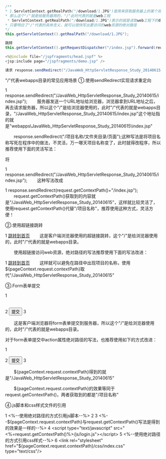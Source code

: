```java
/**
* 1.ServletContext.getRealPath("/download/1.JPG")是用来获取服务器上的某个资源，
* 那么这个"/"就是给服务器用的，"/"此时代表的就是web工程
 * ServletContext.getRealPath("/download/1.JPG")表示的就是读取web工程下的download文件夹中的1.JPG这个资源
* 只要明白了"/"代表的具体含义，就可以很快写出要访问的web资源的绝对路径
*/
this.getServletContext().getRealPath("/download/1.JPG");
```

```java
跳转
this.getServletContext().getRequestDispatcher("/index.jsp").forward(request, response);
```

```java
<%@include file="/jspfragments/head.jspf" %>
<jsp:include page="/jspfragments/demo.jsp" />
```

```java
请求 response.sendRedirect("/JavaWeb_HttpServletResponse_Study_20140615/index.jsp");
```

"/"代表webapps目录的常见应用场景
①.使用sendRedirect实现请求重定向

1 response.sendRedirect("/JavaWeb_HttpServletResponse_Study_20140615/index.jsp");
　　服务器发送一个URL地址给浏览器，浏览器拿到URL地址之后，再去请求服务器，所以这个"/"是给浏览器使用的，此时"/"代表的就是webapps目录，"/JavaWeb_HttpServletResponse_Study_20140615/index.jsp"这个地址指的就是"webapps\JavaWeb_HttpServletResponse_Study_20140615\index.jsp"

　　response.sendRedirect("/项目名称/文件夹目录/页面");这种写法是将项目名称写死在程序中的做法，不灵活，万一哪天项目名称变了，此时就得改程序，所以推荐使用下面的灵活写法：

将

1 response.sendRedirect("/JavaWeb_HttpServletResponse_Study_20140615/index.jsp");
　　这种写法改成

1 response.sendRedirect(request.getContextPath()+"/index.jsp");
　　request.getContextPath()获取到的内容就是"/JavaWeb_HttpServletResponse_Study_20140615"，这样就比较灵活了，使用request.getContextPath()代替"/项目名称"，推荐使用这种方式，灵活方便！

②.使用超链接跳转

1 <a href="/JavaWeb_HttpServletResponse_Study_20140615/index.jsp">跳转到首页</a>
　　这是客户端浏览器使用的超链接跳转，这个"/"是给浏览器使用的，此时"/"代表的就是webapps目录。

　　使用超链接访问web资源，绝对路径的写法推荐使用下面的写法改进：

1 <a href="${pageContext.request.contextPath}/index.jsp">跳转到首页</a>
　　这样就可以避免在路径中出现项目的名称，使用${pageContext.request.contextPath}取代"/JavaWeb_HttpServletResponse_Study_20140615"

③.Form表单提交

1 <form action="/JavaWeb_HttpServletResponse_Study_20140615/servlet/CheckServlet" method="post">    
2         <input type="submit" value="提交">
3 </form>
　　这是客户端浏览器将form表单提交到服务器，所以这个"/"是给浏览器使用的，此时"/"代表的就是webapps目录。

 对于form表单提交中action属性绝对路径的写法，也推荐使用如下的方式改进：

1 <form action="${pageContext.request.contextPath}/servlet/CheckServlet" method="post">
2          <input type="submit" value="提交">
3 </form>
　　${pageContext.request.contextPath}得到的就是"/JavaWeb_HttpServletResponse_Study_20140615"

　　${pageContext.request.contextPath}的效果等同于request.getContextPath()，两者获取到的都是"/项目名称"

④.js脚本和css样式文件的引用

1  <%--使用绝对路径的方式引用js脚本--%>
2  <script type="text/javascript" src="${pageContext.request.contextPath}/js/index.js"></script>
3  <%--${pageContext.request.contextPath}与request.getContextPath()写法是得到的效果是一样的--%>
4  <script type="text/javascript" src="<%=request.getContextPath()%>/js/login.js"></script>
5  <%--使用绝对路径的方式引用css样式--%>
6  <link rel="stylesheet" href="${pageContext.request.contextPath}/css/index.css" type="text/css"/>